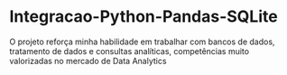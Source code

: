 # Integracao-Python-Pandas-SQLite
O projeto reforça minha habilidade em trabalhar com bancos de dados, tratamento de dados e consultas analíticas, competências muito valorizadas no mercado de Data Analytics 
